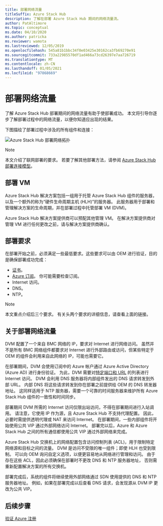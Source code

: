 ```yaml
---
title: 部署网络流量
titleSuffix: Azure Stack Hub
description: 了解在部署 Azure Stack Hub 期间的网络流量流。
author: PatAltimore
ms.topic: conceptual
ms.date: 04/10/2020
ms.author: patricka
ms.reviewer: wamota
ms.lastreviewed: 12/05/2019
ms.openlocfilehash: 545a81b1bbc34f0e03425e30162ca3fb69270e91
ms.sourcegitcommit: 733a22985570df1ad466a73cd26397e7aa726719
ms.translationtype: MT
ms.contentlocale: zh-CN
ms.lasthandoff: 01/05/2021
ms.locfileid: "97868669"
---
```

# <a name="deployment-network-traffic"></a>部署网络流量

了解 Azure Stack Hub 部署期间的网络流量有助于使部署成功。 本文将引导你逐步了解部署过程中的网络流量，以便你知道应出现的结果。

下图描绘了部署过程中涉及的所有组件和连接：

![Azure Stack Hub 部署网络拓扑](media/deployment-networking/figure1.svg)

> [!NOTE]
> 本文介绍了联网部署的要求。 若要了解其他部署方法，请参阅 [Azure Stack Hub 部署连接模型](azure-stack-connection-models.md)。

## <a name="the-deployment-vm"></a>部署 VM

Azure Stack Hub 解决方案包括一组用于托管 Azure Stack Hub 组件的服务器，以及一个额外的称为“硬件生命周期主机 (HLH)”的服务器。 此服务器用于部署和管理解决方案的生命周期，并在部署过程中托管部署 VM (DVM)。

Azure Stack Hub 解决方案提供商可以预配其他管理 VM。 在解决方案提供商对管理 VM 进行任何更改之前，请与解决方案提供商确认。

## <a name="deployment-requirements"></a>部署要求

在部署开始之前，必须满足一些最低要求。这些要求可以由 OEM 进行验证，目的是确保部署成功完成：

- [证书](azure-stack-pki-certs.md)。
- [Azure 订阅](azure-stack-validate-registration.md)。 你可能需要检查订阅。
- Internet 访问。
- DNS。
- NTP。

> [!NOTE]
> 本文重点介绍后三个要求。 有关头两个要求的详细信息，请查看上面的链接。

## <a name="about-deployment-network-traffic"></a>关于部署网络流量

DVM 配置了一个来自 BMC 网络的 IP，要求对 Internet 进行网络访问。 虽然并不是所有 BMC 网络组件都要求对 Internet 进行外部路由或访问，但某些特定于 OEM 的组件会利用来自此网络的 IP，可能也需要它。

在部署期间，DVM 会使用订阅中的 Azure 帐户通过 Azure Active Directory (Azure AD) 进行身份验证。 为此，DVM 需要对[特定端口和 URL](azure-stack-integrate-endpoints.md) 的列表进行 Internet 访问。 DVM 会利用 DNS 服务器将内部组件发出的 DNS 请求转发到外部 URL。 内部 DNS 将这些请求转发到你在部署之前提供给 OEM 的 DNS 转发器地址。 这同样适用于 NTP 服务器，需要一个可靠的时间服务器来维护所有 Azure Stack Hub 组件的一致性和时间同步。

部署期间 DVM 所需的 Internet 访问仅限出站访问，不得在部署期间进行入站调用。 请注意，它使用 IP 作为源，且 Azure Stack Hub 不支持代理配置。 因此，必要时需提供透明代理或 NAT 来访问 Internet。 在部署期间，一些内部组件将开始使用公共 VIP 通过外部网络访问 Internet。 部署完以后，Azure 和 Azure Stack Hub 之间的所有通信都使用公共 VIP 通过外部网络来完成。

Azure Stack Hub 交换机上的网络配置包含访问控制列表 (ACL)，用于限制特定网络源和目标之间的流量。 DVM 是访问不受限的唯一组件；即使 HLH 也受到限制。 可以向 OEM 询问自定义选项，以便更容易地从网络进行管理和访问。 由于存在这些 ACL，因此必须确保在部署时不更改 DNS 和 NTP 服务器地址， 否则需重新配置解决方案的所有交换机。

部署完成后，系统的组件将继续使用外部网络通过 SDN 使用提供的 DNS 和 NTP 服务器地址。 例如，如果在部署完成以后查看 DNS 请求，会发现源从 DVM IP 更改为公共 VIP。

## <a name="next-steps"></a>后续步骤

[验证 Azure 注册](azure-stack-validate-registration.md)
